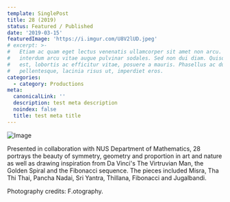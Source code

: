 ```yaml
---
template: SinglePost
title: 28 (2019)
status: Featured / Published
date: '2019-03-15'
featuredImage: 'https://i.imgur.com/U8V2lUD.jpeg'
# excerpt: >-
#   Etiam ac quam eget lectus venenatis ullamcorper sit amet non arcu. Nullam
#   interdum arcu vitae augue pulvinar sodales. Sed non dui diam. Quisque lectus
#   est, lobortis ac efficitur vitae, posuere a mauris. Phasellus ac dui
#   pellentesque, lacinia risus ut, imperdiet eros.
categories:
  - category: Productions
meta:
  canonicalLink: ''
  description: test meta description
  noindex: false
  title: test meta title
---
```


![Image](https://i.imgur.com/U8V2lUD.jpeg)

Presented in collaboration with NUS Department of Mathematics, 28 portrays the beauty of symmetry, geometry and proportion in art and nature as well as drawing inspiration from Da Vinci's The Virtruvian Man, the Golden Spiral and the Fibonacci sequence. The pieces included Misra, Tha Thi Thai, Pancha Nadai, Sri Yantra, Thillana, Fibonacci and Jugalbandi. 

Photography credits: F.otography.